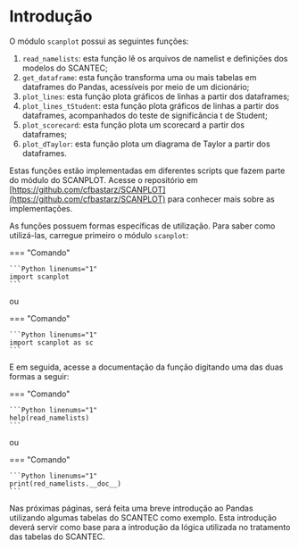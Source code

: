 # Introdução

O módulo `scanplot` possui as seguintes funções:

1. `read_namelists`: esta função lê os arquivos de namelist e definições dos modelos do SCANTEC;
2. `get_dataframe`: esta função transforma uma ou mais tabelas em dataframes do Pandas, acessíveis por meio de um dicionário;
3. `plot_lines`: esta função plota gráficos de linhas a partir dos dataframes;
4. `plot_lines_tStudent`: esta função plota gráficos de linhas a partir dos dataframes, acompanhados do teste de significância t de Student;
5. `plot_scorecard`: esta função plota um scorecard a partir dos dataframes;
6. `plot_dTaylor`: esta função plota um diagrama de Taylor a partir dos dataframes.

Estas funções estão implementadas em diferentes scripts que fazem parte do módulo do SCANPLOT. Acesse o repositório em [https://github.com/cfbastarz/SCANPLOT](https://github.com/cfbastarz/SCANPLOT) para conhecer mais sobre as implementações.

As funções possuem formas específicas de utilização. Para saber como utilizá-las, carregue primeiro o módulo `scanplot`:

=== "Comando"

    ```Python linenums="1"
    import scanplot
    ```

ou 

=== "Comando"

    ```Python linenums="1"
    import scanplot as sc
    ```

E em seguida, acesse a documentação da função digitando uma das duas formas a seguir:

=== "Comando"

    ```Python linenums="1"
    help(read_namelists)
    ```

ou

=== "Comando"

    ```Python linenums="1"
    print(red_namelists.__doc__)
    ```

Nas próximas páginas, será feita uma breve introdução ao Pandas utilizando algumas tabelas do SCANTEC como exemplo. Esta introdução deverá servir como base para a introdução da lógica utilizada no tratamento das tabelas do SCANTEC.
